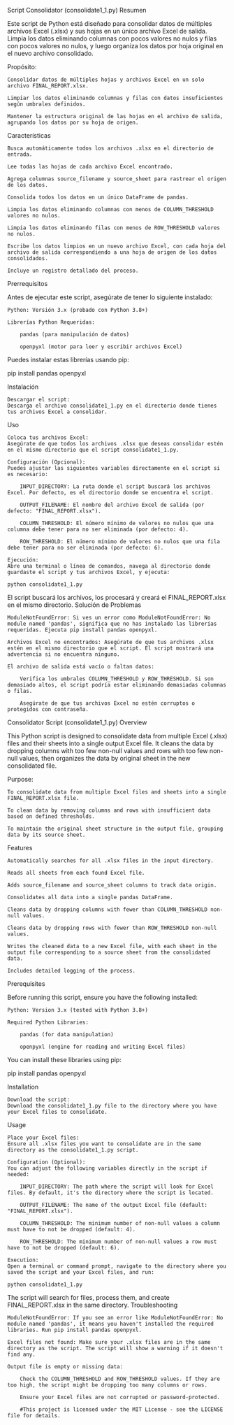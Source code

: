 Script Consolidator (consolidate1_1.py)
Resumen

Este script de Python está diseñado para consolidar datos de múltiples archivos Excel (.xlsx) y sus hojas en un único archivo Excel de salida. Limpia los datos eliminando columnas con pocos valores no nulos y filas con pocos valores no nulos, y luego organiza los datos por hoja original en el nuevo archivo consolidado.

Propósito:

    Consolidar datos de múltiples hojas y archivos Excel en un solo archivo FINAL_REPORT.xlsx.

    Limpiar los datos eliminando columnas y filas con datos insuficientes según umbrales definidos.

    Mantener la estructura original de las hojas en el archivo de salida, agrupando los datos por su hoja de origen.

Características

    Busca automáticamente todos los archivos .xlsx en el directorio de entrada.

    Lee todas las hojas de cada archivo Excel encontrado.

    Agrega columnas source_filename y source_sheet para rastrear el origen de los datos.

    Consolida todos los datos en un único DataFrame de pandas.

    Limpia los datos eliminando columnas con menos de COLUMN_THRESHOLD valores no nulos.

    Limpia los datos eliminando filas con menos de ROW_THRESHOLD valores no nulos.

    Escribe los datos limpios en un nuevo archivo Excel, con cada hoja del archivo de salida correspondiendo a una hoja de origen de los datos consolidados.

    Incluye un registro detallado del proceso.

Prerrequisitos

Antes de ejecutar este script, asegúrate de tener lo siguiente instalado:

    Python: Versión 3.x (probado con Python 3.8+)

    Librerías Python Requeridas:

        pandas (para manipulación de datos)

        openpyxl (motor para leer y escribir archivos Excel)

Puedes instalar estas librerías usando pip:

pip install pandas openpyxl

Instalación

    Descargar el script:
    Descarga el archivo consolidate1_1.py en el directorio donde tienes tus archivos Excel a consolidar.

Uso

    Coloca tus archivos Excel:
    Asegúrate de que todos los archivos .xlsx que deseas consolidar estén en el mismo directorio que el script consolidate1_1.py.

    Configuración (Opcional):
    Puedes ajustar las siguientes variables directamente en el script si es necesario:

        INPUT_DIRECTORY: La ruta donde el script buscará los archivos Excel. Por defecto, es el directorio donde se encuentra el script.

        OUTPUT_FILENAME: El nombre del archivo Excel de salida (por defecto: "FINAL_REPORT.xlsx").

        COLUMN_THRESHOLD: El número mínimo de valores no nulos que una columna debe tener para no ser eliminada (por defecto: 4).

        ROW_THRESHOLD: El número mínimo de valores no nulos que una fila debe tener para no ser eliminada (por defecto: 6).

    Ejecución:
    Abre una terminal o línea de comandos, navega al directorio donde guardaste el script y tus archivos Excel, y ejecuta:

    python consolidate1_1.py

El script buscará los archivos, los procesará y creará el FINAL_REPORT.xlsx en el mismo directorio.
Solución de Problemas

    ModuleNotFoundError: Si ves un error como ModuleNotFoundError: No module named 'pandas', significa que no has instalado las librerías requeridas. Ejecuta pip install pandas openpyxl.

    Archivos Excel no encontrados: Asegúrate de que tus archivos .xlsx estén en el mismo directorio que el script. El script mostrará una advertencia si no encuentra ninguno.

    El archivo de salida está vacío o faltan datos:

        Verifica los umbrales COLUMN_THRESHOLD y ROW_THRESHOLD. Si son demasiado altos, el script podría estar eliminando demasiadas columnas o filas.

        Asegúrate de que tus archivos Excel no estén corruptos o protegidos con contraseña.


Consolidator Script (consolidate1_1.py)
Overview

This Python script is designed to consolidate data from multiple Excel (.xlsx) files and their sheets into a single output Excel file. It cleans the data by dropping columns with too few non-null values and rows with too few non-null values, then organizes the data by original sheet in the new consolidated file.

Purpose:

    To consolidate data from multiple Excel files and sheets into a single FINAL_REPORT.xlsx file.

    To clean data by removing columns and rows with insufficient data based on defined thresholds.

    To maintain the original sheet structure in the output file, grouping data by its source sheet.

Features

    Automatically searches for all .xlsx files in the input directory.

    Reads all sheets from each found Excel file.

    Adds source_filename and source_sheet columns to track data origin.

    Consolidates all data into a single pandas DataFrame.

    Cleans data by dropping columns with fewer than COLUMN_THRESHOLD non-null values.

    Cleans data by dropping rows with fewer than ROW_THRESHOLD non-null values.

    Writes the cleaned data to a new Excel file, with each sheet in the output file corresponding to a source sheet from the consolidated data.

    Includes detailed logging of the process.

Prerequisites

Before running this script, ensure you have the following installed:

    Python: Version 3.x (tested with Python 3.8+)

    Required Python Libraries:

        pandas (for data manipulation)

        openpyxl (engine for reading and writing Excel files)

You can install these libraries using pip:

pip install pandas openpyxl

Installation

    Download the script:
    Download the consolidate1_1.py file to the directory where you have your Excel files to consolidate.

Usage

    Place your Excel files:
    Ensure all .xlsx files you want to consolidate are in the same directory as the consolidate1_1.py script.

    Configuration (Optional):
    You can adjust the following variables directly in the script if needed:

        INPUT_DIRECTORY: The path where the script will look for Excel files. By default, it's the directory where the script is located.

        OUTPUT_FILENAME: The name of the output Excel file (default: "FINAL_REPORT.xlsx").

        COLUMN_THRESHOLD: The minimum number of non-null values a column must have to not be dropped (default: 4).

        ROW_THRESHOLD: The minimum number of non-null values a row must have to not be dropped (default: 6).

    Execution:
    Open a terminal or command prompt, navigate to the directory where you saved the script and your Excel files, and run:

    python consolidate1_1.py

The script will search for files, process them, and create FINAL_REPORT.xlsx in the same directory.
Troubleshooting

    ModuleNotFoundError: If you see an error like ModuleNotFoundError: No module named 'pandas', it means you haven't installed the required libraries. Run pip install pandas openpyxl.

    Excel files not found: Make sure your .xlsx files are in the same directory as the script. The script will show a warning if it doesn't find any.

    Output file is empty or missing data:

        Check the COLUMN_THRESHOLD and ROW_THRESHOLD values. If they are too high, the script might be dropping too many columns or rows.

        Ensure your Excel files are not corrupted or password-protected.

        #This project is licensed under the MIT License - see the LICENSE file for details.



